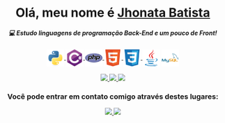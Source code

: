 <h1 align="center"> Olá, meu nome é <a href="https://github.com/jhownny"> Jhonata Batista </a> </h1>
<h5 align="center"> &#128187; Estudo linguagens de programação Back-End e um pouco de Front! </h5>



<div style="display: inline_block" align="center">
  
  <a href="https://github.com/stars/jhownny/lists/python" >
     <img align="center" alt="Jhow-Python" heigt="30" width="40" src="https://raw.githubusercontent.com/devicons/devicon/master/icons/python/python-original.svg" >
  </a>
  <a href="https://github.com/stars/jhownny/lists/c">
     <img align="center" alt="Jhow-Csharp" heigt="30" width="40" src="https://raw.githubusercontent.com/devicons/devicon/master/icons/csharp/csharp-original.svg">
  </a>
    <a href="https://github.com/stars/jhownny/lists/php">
    <img align="center" alt="Jhow-PHP" heigt="30" width="40" src="https://raw.githubusercontent.com/devicons/devicon/master/icons/php/php-original.svg">
  </a>
  <a href="https://github.com/stars/jhownny/lists/html-css">
     <img align="center" alt="Jhow-HTML" heigt="30" width="40" src="https://raw.githubusercontent.com/devicons/devicon/master/icons/html5/html5-original.svg">
     <img align="center" alt="Jhow-CSS" heigt="30" width="40" src="https://raw.githubusercontent.com/devicons/devicon/master/icons/css3/css3-original.svg">
  </a>
  <img align="center" alt="Jhow-Java" heigt="30" width="40" src="https://raw.githubusercontent.com/devicons/devicon/master/icons/java/java-original.svg">         
  <img align="center" alt="Jhow-SQL" heigt="30" width="40" src="https://raw.githubusercontent.com/devicons/devicon/master/icons/mysql/mysql-original-wordmark.svg">
</div>

<br>

<div align="center">
  <a href="https://github.com/jhownny">
    <!--<img height="180em" src="https://github-readme-stats.vercel.app/api?username=jhownny&show_icons=true&theme=dark&count_private=true&include_all_commits=true"/>
    <img height="180em" src="https://github-readme-stats.vercel.app/api/top-langs?username=jhownny&theme=dark&layout=compact&include_all_commits=true"/>-->
    <img height="180em" src="https://github-readme-stats.vercel.app/api?username=jhownny&theme=dark&hide_border=false&include_all_commits=true&count_private=false"/>
    <img height="180em" src="https://github-readme-stats.vercel.app/api/top-langs/?username=jhownny&theme=dark&hide_border=false&include_all_commits=true&count_private=true&layout=compact"/>
    <img heigt="180em" src="https://github-readme-streak-stats.herokuapp.com/?user=jhownny&theme=dark&hide_border=false"/>
  </a>
</div>
  
<h3 align="center"> Você pode entrar em contato comigo através destes lugares:</h3>

<div align="center">
  <a href = "mailto:jho.bat9@gmail.com">
    <img src="https://img.shields.io/badge/-Gmail-%23333?style=for-the-badge&logo=gmail&logoColor=white" target="_blank">
  </a>
  <a href="https://www.linkedin.com/in/jhonata-batista-santos-216041202/" target="_blank" >
    <img src="https://img.shields.io/badge/LinkedIn-0077B5?style=for-the-badge&logo=linkedin&logoColor=white" target="_blank" >
  </a>
</div>

  

